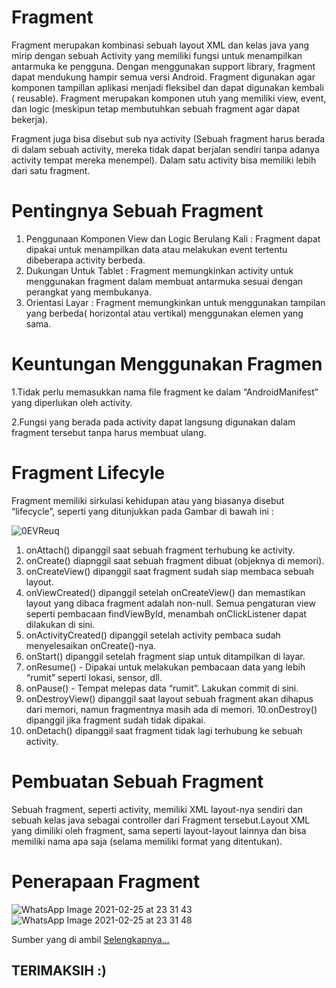 # Fragment

Fragment merupakan kombinasi sebuah layout XML dan kelas java yang mirip dengan sebuah Activity yang memiliki fungsi untuk menampilkan antarmuka ke pengguna. Dengan menggunakan support library, fragment dapat mendukung hampir semua versi Android. Fragment digunakan agar komponen tampillan aplikasi menjadi fleksibel dan dapat digunakan kembali ( reusable). Fragment merupakan komponen utuh yang memiliki view, event, dan logic (meskipun tetap membutuhkan sebuah fragment agar dapat bekerja).

Fragment juga bisa disebut sub nya activity (Sebuah fragment harus berada di dalam sebuah activity, mereka tidak dapat berjalan sendiri tanpa adanya activity tempat mereka menempel). Dalam satu activity bisa memiliki lebih dari satu fragment.

# Pentingnya Sebuah Fragment

1.	Penggunaan Komponen View dan Logic Berulang Kali : Fragment dapat dipakai untuk menampilkan data atau melakukan event tertentu dibeberapa activity berbeda.
2.	Dukungan Untuk Tablet : Fragment memungkinkan activity untuk menggunakan fragment dalam membuat antarmuka sesuai dengan perangkat yang membukanya.
3.	Orientasi Layar : Fragment memungkinkan  untuk menggunakan tampilan yang berbeda( horizontal atau vertikal) menggunakan elemen yang sama.

# Keuntungan Menggunakan Fragmen 

1.Tidak perlu memasukkan nama file fragment ke dalam “AndroidManifest” yang diperlukan oleh activity.

2.Fungsi yang berada pada activity dapat langsung digunakan dalam fragment tersebut tanpa harus membuat ulang. 

# Fragment Lifecyle

Fragment memiliki sirkulasi kehidupan atau yang biasanya disebut “lifecycle”, seperti yang ditunjukkan pada Gambar  di bawah ini :

![0EVReuq](https://user-images.githubusercontent.com/60412314/109187982-0325be80-77c5-11eb-8e0e-c9cb9907ae22.png)

1. onAttach() dipanggil saat sebuah fragment terhubung ke activity.
2. onCreate() diapnggil saat sebuah fragment dibuat (objeknya di memori).
3. onCreateView() dipanggil saat fragment sudah siap membaca sebuah layout.
4. onViewCreated() dipanggil setelah onCreateView() dan memastikan layout yang dibaca fragment adalah non-null. Semua pengaturan view seperti pembacaan findViewById, menambah onClickListener dapat dilakukan di sini.
5. onActivityCreated() dipanggil setelah activity pembaca sudah menyelesaikan onCreate()-nya.
6. onStart() dipanggil setelah fragment siap untuk ditampilkan di layar.
7. onResume() - Dipakai untuk melakukan pembacaan data yang lebih “rumit” seperti lokasi, sensor, dll.
8. onPause() - Tempat melepas data “rumit”. Lakukan commit di sini.
9. onDestroyView() dipanggil saat layout sebuah fragment akan dihapus dari memori, namun fragmentnya masih ada di memori.
10.onDestroy() dipanggil jika fragment sudah tidak dipakai.
11. onDetach() dipanggil saat fragment tidak lagi terhubung ke sebuah activity.

# Pembuatan Sebuah Fragment

Sebuah fragment, seperti activity, memiliki XML layout-nya sendiri dan sebuah kelas java sebagai controller dari Fragment tersebut.Layout XML yang dimiliki oleh fragment, sama seperti layout-layout lainnya dan bisa memiliki nama apa saja (selama memiliki format yang ditentukan). 

# Penerapaan Fragment

![WhatsApp Image 2021-02-25 at 23 31 43](https://user-images.githubusercontent.com/60412314/109184798-e936ac80-77c1-11eb-85ad-ca3498ecd32d.jpeg)
![WhatsApp Image 2021-02-25 at 23 31 48](https://user-images.githubusercontent.com/60412314/109184812-eb990680-77c1-11eb-9d9c-a4422e34b724.jpeg)

Sumber yang di ambil [ Selengkapnya...](https://https://www.codepolitan.com/membuat-dan-menggunakan-fragment-59f80eff061a4)

## TERIMAKSIH :)
